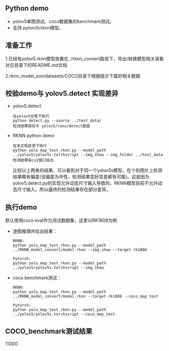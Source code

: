 ## Python demo

- yolov5单图测试、coco数据集的benchmark测试。
- 支持 pytorch/rknn模型。



## 准备工作

1.已经有yolov5.rknn模型放置在../rknn_convert路径下，导出/转换模型相关请看对应目录下的README.md文档

2.rknn_model_zoo/datasets/COCO目录下根据提示下载好相关数据



## 校验demo与 yolov5.detect 实现差异

- yolov5.detect

  ```
  在yolov5仓库下执行
  python detect.py --source ../test_data/
  检测结果保存于 yolov5/runs/detect里面
  ```

- RKNN python demo

  ```
  在本文档目录下执行
  python yolo_map_test_rknn.py --model_path ../yolov5/yolov5s.torchscript --img_show --img_folder ../test_data
  检测结果由cv2窗口绘出
  ```

  比较以上两者的结果，可以看到对于同一个yolov5s模型，在个别图片上检测结果略有偏差(该偏差为中性，检测结果变好变差都有可能)。这是因为yolov5.detect.py的实现允许动态尺寸输入导致的，RKNN模型目前不允许动态尺寸输入，所以最终的检测结果存在部分差异。



## 执行demo

默认使用coco eval作为测试数据集，这里以RK1808为例

- 逐图推理并绘出结果：

  ```
  RKNN:
  python yolo_map_test_rknn.py --model_path ../RKNN_model_convert/model.rknn --img_show --target rk1808
  
  Pytorch:
  python yolo_map_test_rknn.py --model_path ../yolov5/yolov5s.torchscript --img_show
  ```

  

- coco benchmark测试：

  ```
  RKNN:
  python yolo_map_test_rknn.py --model_path ../RKNN_model_convert/model.rknn --target rk1808 --coco_map_test
  
  Pytorch:
  python yolo_map_test_rknn.py --model_path ../yolov5/yolov5s.torchscript --coco_map_test
  ```



## COCO_benchmark测试结果

TODO
